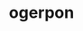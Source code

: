 ---
id: 1017
title: ogerpon
types: [grass]
image: https://raw.githubusercontent.com/PokeAPI/sprites/master/sprites/pokemon/1017.png
---